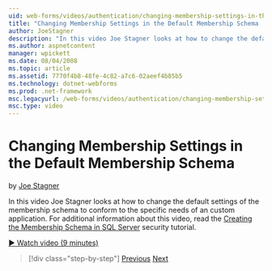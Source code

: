 ```yaml
---
uid: web-forms/videos/authentication/changing-membership-settings-in-the-default-membership-schema
title: "Changing Membership Settings in the Default Membership Schema | Microsoft Docs"
author: JoeStagner
description: "In this video Joe Stagner looks at how to change the default settings of the membership schema to conform to the specific needs of an custom application. For..."
ms.author: aspnetcontent
manager: wpickett
ms.date: 08/04/2008
ms.topic: article
ms.assetid: 7770f4b8-48fe-4c82-a7c6-02aeef4b85b5
ms.technology: dotnet-webforms
ms.prod: .net-framework
msc.legacyurl: /web-forms/videos/authentication/changing-membership-settings-in-the-default-membership-schema
msc.type: video
---
```

Changing Membership Settings in the Default Membership Schema
====================
by [Joe Stagner](https://github.com/JoeStagner)

In this video Joe Stagner looks at how to change the default settings of the membership schema to conform to the specific needs of an custom application. For additional information about this video, read the [Creating the Membership Schema in SQL Server](../../overview/older-versions-security/membership/creating-the-membership-schema-in-sql-server-vb.md) security tutorial.

[&#9654; Watch video (9 minutes)](https://channel9.msdn.com/Blogs/ASP-NET-Site-Videos/changing-membership-settings-in-the-default-membership-schema)

>[!div class="step-by-step"]
[Previous](configuring-sql-to-work-with-membership-schemas.md)
[Next](creating-user-accounts-with-the-create-user-wizard.md)